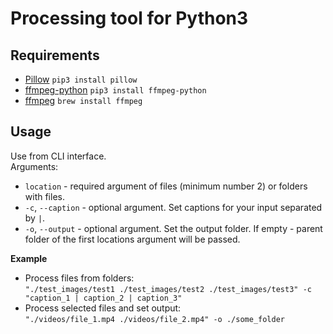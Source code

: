 # Processing tool for Python3

## Requirements
- [Pillow](https://pypi.org/project/Pillow/) `pip3 install pillow`
- [ffmpeg-python](https://pypi.org/project/ffmpeg-python/) `pip3 install ffmpeg-python`
- [ffmpeg](https://formulae.brew.sh/formula/ffmpeg) `brew install ffmpeg`

## Usage
Use from CLI interface.  
Arguments:
- `location` - required argument of files (minimum number 2) or folders with files.
- `-c`, `--caption` - optional argument. Set captions for your input separated by `|`.
- `-o`, `--output` - optional argument. Set the output folder. If empty - parent folder of the first locations argument will be passed.

**Example**  
- Process files from folders:  
`"./test_images/test1 ./test_images/test2 ./test_images/test3" -c "caption_1 | caption_2 | caption_3"`
- Process selected files and set output:  
`"./videos/file_1.mp4 ./videos/file_2.mp4" -o ./some_folder`
